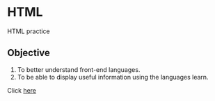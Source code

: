 # HTML
HTML practice

## Objective

1. To better understand front-end languages.
1. To be able to display useful information using the languages learn.

Click [here](https://nizarmohd.github.io/HTML/HTMLPage1.html)